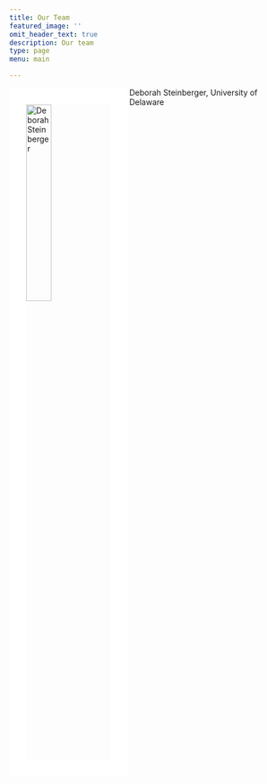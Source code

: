 ```yaml
---
title: Our Team
featured_image: ''
omit_header_text: true
description: Our team
type: page
menu: main

---
```


<img style="border:30px solid white;" src="/images/deb.jpeg" alt="Deborah Steinberger" width="30%" align="left" />
Deborah Steinberger, University of Delaware
